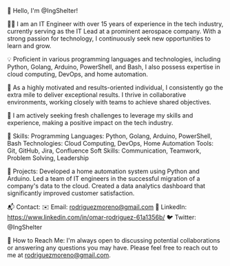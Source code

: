 👋 Hello, I'm @IngShelter!

👨‍💻 I am an IT Engineer with over 15 years of experience in the tech industry, currently serving as the IT Lead at a prominent aerospace company. With a strong passion for technology, I continuously seek new opportunities to learn and grow.

💡 Proficient in various programming languages and technologies, including Python, Golang, Arduino, PowerShell, and Bash, I also possess expertise in cloud computing, DevOps, and home automation.

💪 As a highly motivated and results-oriented individual, I consistently go the extra mile to deliver exceptional results. I thrive in collaborative environments, working closely with teams to achieve shared objectives.

🌟 I am actively seeking fresh challenges to leverage my skills and experience, making a positive impact on the tech industry.

🔧 Skills:
Programming Languages: Python, Golang, Arduino, PowerShell, Bash
Technologies: Cloud Computing, DevOps, Home Automation
Tools: Git, GitHub, Jira, Confluence
Soft Skills: Communication, Teamwork, Problem Solving, Leadership

🚀 Projects:
Developed a home automation system using Python and Arduino.
Led a team of IT engineers in the successful migration of a company's data to the cloud.
Created a data analytics dashboard that significantly improved customer satisfaction.

📬 Contact:
✉️ Email: rodriguezmoreno@gmail.com
🔗 LinkedIn: https://www.linkedin.com/in/omar-rodriguez-61a1356b/
🐦 Twitter: @IngShelter

💬 How to Reach Me:
I'm always open to discussing potential collaborations or answering any questions you may have. Please feel free to reach out to me at rodriguezmoreno@gmail.com.

<!---
IngShelter/IngShelter is a ✨ special ✨ repository because its `README.md` (this file) appears on your GitHub profile.
You can click the Preview link to take a look at your changes.
--->
